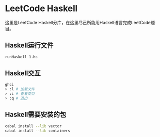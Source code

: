 # LeetCode Haskell

这里是LeetCode Haskell分库，在这里尽己所能用Haskell语言完成LeetCode题目。

## Haskell运行文件

```sh
runHaskell 1.hs
```

## Haskell交互

```sh
ghci
> :l # 加载文件
> :i # 查看类型
> :q # 退出
```

## Haskell需要安装的包

```sh
cabal install --lib vector
cabal install --lib containers
```